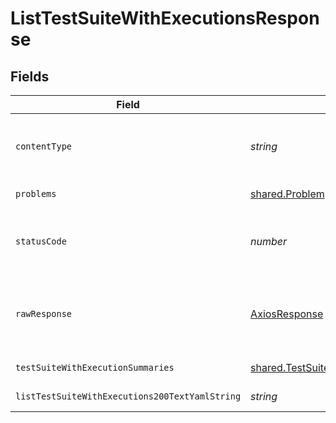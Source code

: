 # ListTestSuiteWithExecutionsResponse


## Fields

| Field                                                                                          | Type                                                                                           | Required                                                                                       | Description                                                                                    |
| ---------------------------------------------------------------------------------------------- | ---------------------------------------------------------------------------------------------- | ---------------------------------------------------------------------------------------------- | ---------------------------------------------------------------------------------------------- |
| `contentType`                                                                                  | *string*                                                                                       | :heavy_check_mark:                                                                             | HTTP response content type for this operation                                                  |
| `problems`                                                                                     | [shared.Problem](../../models/shared/problem.md)[]                                             | :heavy_minus_sign:                                                                             | problem with input                                                                             |
| `statusCode`                                                                                   | *number*                                                                                       | :heavy_check_mark:                                                                             | HTTP response status code for this operation                                                   |
| `rawResponse`                                                                                  | [AxiosResponse](https://axios-http.com/docs/res_schema)                                        | :heavy_minus_sign:                                                                             | Raw HTTP response; suitable for custom response parsing                                        |
| `testSuiteWithExecutionSummaries`                                                              | [shared.TestSuiteWithExecutionSummary](../../models/shared/testsuitewithexecutionsummary.md)[] | :heavy_minus_sign:                                                                             | successful operation                                                                           |
| `listTestSuiteWithExecutions200TextYamlString`                                                 | *string*                                                                                       | :heavy_minus_sign:                                                                             | successful operation                                                                           |